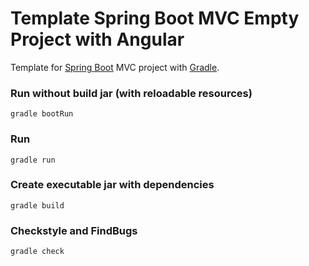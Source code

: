 Template Spring Boot MVC Empty Project with Angular
=====================

Template for [Spring Boot](http://projects.spring.io/spring-boot/) MVC project with [Gradle](http://gradle.org/).

### Run without build jar (with reloadable resources) ###
```
gradle bootRun
```

### Run ###
```
gradle run
```

### Create executable jar with dependencies ###
```
gradle build
```

### Checkstyle and FindBugs
```
gradle check
```

